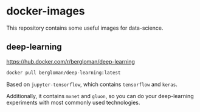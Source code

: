# docker-images

This repository contains some useful images for data-science.

## deep-learning

https://hub.docker.com/r/bergloman/deep-learning

```bash
docker pull bergloman/deep-learning:latest
```

Based on `jupyter-tensorflow`, which contains `tensorflow` and `keras`. 

Additionally, it contains `mxnet` and `gluon`, so you can do your deep-learning
experiments with most commonly used technologies.